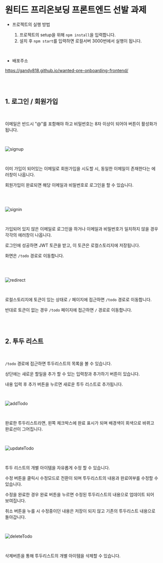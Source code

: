 # 원티드 프리온보딩 프론트엔드 선발 과제

- 프로젝트의 실행 방법

  1. 프로젝트의 setup을 위해 `npm install`을 입력합니다.
  2. 설치 후 `npm start`를 입력하면 로컬서버 3000번에서 실행이 됩니다.

<br />

- 배포주소

https://gandy818.github.io/wanted-pre-onboarding-frontend/

<br />
<br />

## 1. 로그인 / 회원가입

<br />

이메일은 반드시 "@"를 포함해야 하고 비밀번호는 8자 이상이 되어야 버튼이 활성화가 됩니다.

<br />

![signup](https://user-images.githubusercontent.com/67881881/207073845-4542732f-9ba5-4ead-ab5f-663cac274568.gif)

<br />

이미 가입이 되어있는 이메일로 회원가입을 시도할 시, 동일한 이메일이 존재한다는 에러창이 나옵니다.

회원가입이 완료되면 해당 이메일과 비밀번호로 로그인을 할 수 있습니다.

<br />
<br />

![signin](https://user-images.githubusercontent.com/67881881/207103299-600794b1-4604-48fd-8bf3-19ab140e612e.gif)

<br />

가입되어 있지 않은 이메일로 로그인을 하거나 이메일과 비밀번호가 일치하지 않을 경우 각각의 에러창이 나옵니다.

로그인에 성공하면 JWT 토큰을 받고, 이 토큰은 로컬스토리지에 저장됩니다.

화면은 `/todo` 경로로 이동합니다.

<br />
<br />

![redirect](https://user-images.githubusercontent.com/67881881/207103367-ba554aeb-eb5b-4df1-a34b-ddb9d194d428.gif)

<br />

로컬스토리지에 토큰이 있는 상태로 `/` 페이지에 접근하면 `/todo` 경로로 이동합니다.

반대로 토큰이 없는 경우 `/todo` 페이지에 접근하면 `/` 경로로 이동합니다.

<br />
<br />

## 2. 투두 리스트

<br />

`/todo` 경로에 접근하면 투두리스트의 목록을 볼 수 있습니다.

상단에는 새로운 할일을 추가 할 수 있는 입력창과 추가하기 버튼이 있습니다.

내용 입력 후 추가 버튼을 누르면 새로운 투두 리스트로 추가됩니다.

<br />

![addTodo](https://user-images.githubusercontent.com/67881881/207103396-d0802211-4a38-457a-996f-b52a45781a38.gif)

<br />

완료한 투두리스트라면, 왼쪽 체크박스에 완료 표시가 되며 배경색이 회색으로 바뀌고 완료선이 그어집니다.

<br />

![updateTodo](https://user-images.githubusercontent.com/67881881/207103445-6f4ea53b-f034-41cc-bba1-dce4ab3b6b2e.gif)

<br />

투두 리스트의 개별 아이템을 자유롭게 수정 할 수 있습니다.

수정 버튼을 클릭시 수정모드로 전환이 되며 투두리스트의 내용과 완료여부를 수정할 수 있습니다.

수정을 완료한 경우 완료 버튼을 누르면 수정된 투두리스트의 내용으로 업데이트 되어 보여집니다.

취소 버튼을 누를 시 수정중이던 내용은 저장이 되지 않고 기존의 투두리스트 내용으로 돌아갑니다.

<br />

![deleteTodo](https://user-images.githubusercontent.com/67881881/207103501-613db354-10ed-473f-b0ed-664c932144e9.gif)

<br />

삭제버튼을 통해 투두리스트의 개별 아이템을 삭제할 수 있습니다.
